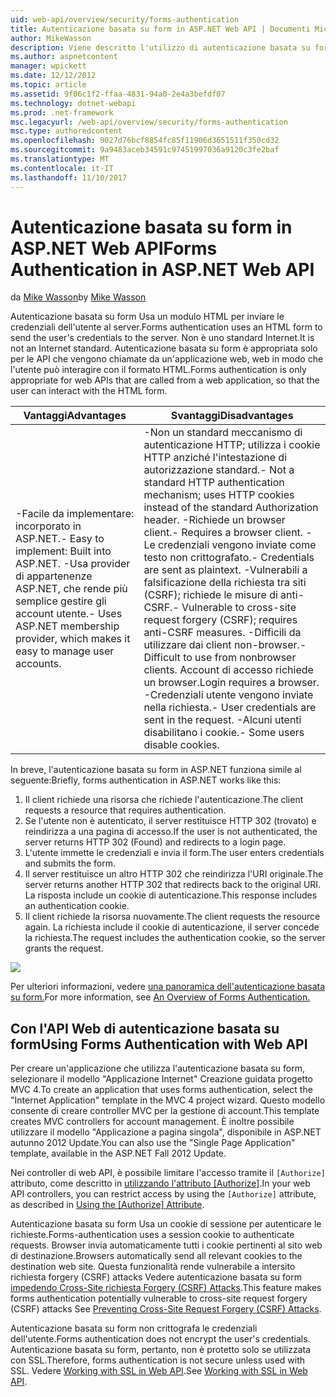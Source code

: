 ```yaml
---
uid: web-api/overview/security/forms-authentication
title: Autenticazione basata su form in ASP.NET Web API | Documenti Microsoft
author: MikeWasson
description: Viene descritto l'utilizzo di autenticazione basata su form in ASP.NET Web API.
ms.author: aspnetcontent
manager: wpickett
ms.date: 12/12/2012
ms.topic: article
ms.assetid: 9f06c1f2-ffaa-4831-94a0-2e4a3befdf07
ms.technology: dotnet-webapi
ms.prod: .net-framework
msc.legacyurl: /web-api/overview/security/forms-authentication
msc.type: authoredcontent
ms.openlocfilehash: 9027d76bcf8854fc85f11906d3651511f350cd32
ms.sourcegitcommit: 9a9483aceb34591c97451997036a9120c3fe2baf
ms.translationtype: MT
ms.contentlocale: it-IT
ms.lasthandoff: 11/10/2017
---
```

<a name="forms-authentication-in-aspnet-web-api"></a><span data-ttu-id="fd6d1-103">Autenticazione basata su form in ASP.NET Web API</span><span class="sxs-lookup"><span data-stu-id="fd6d1-103">Forms Authentication in ASP.NET Web API</span></span>
====================
<span data-ttu-id="fd6d1-104">da [Mike Wasson](https://github.com/MikeWasson)</span><span class="sxs-lookup"><span data-stu-id="fd6d1-104">by [Mike Wasson](https://github.com/MikeWasson)</span></span>

<span data-ttu-id="fd6d1-105">Autenticazione basata su form Usa un modulo HTML per inviare le credenziali dell'utente al server.</span><span class="sxs-lookup"><span data-stu-id="fd6d1-105">Forms authentication uses an HTML form to send the user's credentials to the server.</span></span> <span data-ttu-id="fd6d1-106">Non è uno standard Internet.</span><span class="sxs-lookup"><span data-stu-id="fd6d1-106">It is not an Internet standard.</span></span> <span data-ttu-id="fd6d1-107">Autenticazione basata su form è appropriata solo per le API che vengono chiamate da un'applicazione web, web in modo che l'utente può interagire con il formato HTML.</span><span class="sxs-lookup"><span data-stu-id="fd6d1-107">Forms authentication is only appropriate for web APIs that are called from a web application, so that the user can interact with the HTML form.</span></span>

| <span data-ttu-id="fd6d1-108">Vantaggi</span><span class="sxs-lookup"><span data-stu-id="fd6d1-108">Advantages</span></span> | <span data-ttu-id="fd6d1-109">Svantaggi</span><span class="sxs-lookup"><span data-stu-id="fd6d1-109">Disadvantages</span></span> |
| --- | --- |
| <span data-ttu-id="fd6d1-110">-Facile da implementare: incorporato in ASP.NET.</span><span class="sxs-lookup"><span data-stu-id="fd6d1-110">- Easy to implement: Built into ASP.NET.</span></span> <span data-ttu-id="fd6d1-111">-Usa provider di appartenenze ASP.NET, che rende più semplice gestire gli account utente.</span><span class="sxs-lookup"><span data-stu-id="fd6d1-111">- Uses ASP.NET membership provider, which makes it easy to manage user accounts.</span></span> | <span data-ttu-id="fd6d1-112">-Non un standard meccanismo di autenticazione HTTP; utilizza i cookie HTTP anziché l'intestazione di autorizzazione standard.</span><span class="sxs-lookup"><span data-stu-id="fd6d1-112">- Not a standard HTTP authentication mechanism; uses HTTP cookies instead of the standard Authorization header.</span></span> <span data-ttu-id="fd6d1-113">-Richiede un browser client.</span><span class="sxs-lookup"><span data-stu-id="fd6d1-113">- Requires a browser client.</span></span> <span data-ttu-id="fd6d1-114">-Le credenziali vengono inviate come testo non crittografato.</span><span class="sxs-lookup"><span data-stu-id="fd6d1-114">- Credentials are sent as plaintext.</span></span> <span data-ttu-id="fd6d1-115">-Vulnerabili a falsificazione della richiesta tra siti (CSRF); richiede le misure di anti-CSRF.</span><span class="sxs-lookup"><span data-stu-id="fd6d1-115">- Vulnerable to cross-site request forgery (CSRF); requires anti-CSRF measures.</span></span> <span data-ttu-id="fd6d1-116">-Difficili da utilizzare dai client non-browser.</span><span class="sxs-lookup"><span data-stu-id="fd6d1-116">- Difficult to use from nonbrowser clients.</span></span> <span data-ttu-id="fd6d1-117">Account di accesso richiede un browser.</span><span class="sxs-lookup"><span data-stu-id="fd6d1-117">Login requires a browser.</span></span> <span data-ttu-id="fd6d1-118">-Credenziali utente vengono inviate nella richiesta.</span><span class="sxs-lookup"><span data-stu-id="fd6d1-118">- User credentials are sent in the request.</span></span> <span data-ttu-id="fd6d1-119">-Alcuni utenti disabilitano i cookie.</span><span class="sxs-lookup"><span data-stu-id="fd6d1-119">- Some users disable cookies.</span></span> |

<span data-ttu-id="fd6d1-120">In breve, l'autenticazione basata su form in ASP.NET funziona simile al seguente:</span><span class="sxs-lookup"><span data-stu-id="fd6d1-120">Briefly, forms authentication in ASP.NET works like this:</span></span>

1. <span data-ttu-id="fd6d1-121">Il client richiede una risorsa che richiede l'autenticazione.</span><span class="sxs-lookup"><span data-stu-id="fd6d1-121">The client requests a resource that requires authentication.</span></span>
2. <span data-ttu-id="fd6d1-122">Se l'utente non è autenticato, il server restituisce HTTP 302 (trovato) e reindirizza a una pagina di accesso.</span><span class="sxs-lookup"><span data-stu-id="fd6d1-122">If the user is not authenticated, the server returns HTTP 302 (Found) and redirects to a login page.</span></span>
3. <span data-ttu-id="fd6d1-123">L'utente immette le credenziali e invia il form.</span><span class="sxs-lookup"><span data-stu-id="fd6d1-123">The user enters credentials and submits the form.</span></span>
4. <span data-ttu-id="fd6d1-124">Il server restituisce un altro HTTP 302 che reindirizza l'URI originale.</span><span class="sxs-lookup"><span data-stu-id="fd6d1-124">The server returns another HTTP 302 that redirects back to the original URI.</span></span> <span data-ttu-id="fd6d1-125">La risposta include un cookie di autenticazione.</span><span class="sxs-lookup"><span data-stu-id="fd6d1-125">This response includes an authentication cookie.</span></span>
5. <span data-ttu-id="fd6d1-126">Il client richiede la risorsa nuovamente.</span><span class="sxs-lookup"><span data-stu-id="fd6d1-126">The client requests the resource again.</span></span> <span data-ttu-id="fd6d1-127">La richiesta include il cookie di autenticazione, il server concede la richiesta.</span><span class="sxs-lookup"><span data-stu-id="fd6d1-127">The request includes the authentication cookie, so the server grants the request.</span></span>

![](forms-authentication/_static/image1.png)

<span data-ttu-id="fd6d1-128">Per ulteriori informazioni, vedere [una panoramica dell'autenticazione basata su form.](../../../web-forms/overview/older-versions-security/introduction/an-overview-of-forms-authentication-cs.md)</span><span class="sxs-lookup"><span data-stu-id="fd6d1-128">For more information, see [An Overview of Forms Authentication.](../../../web-forms/overview/older-versions-security/introduction/an-overview-of-forms-authentication-cs.md)</span></span>

## <a name="using-forms-authentication-with-web-api"></a><span data-ttu-id="fd6d1-129">Con l'API Web di autenticazione basata su form</span><span class="sxs-lookup"><span data-stu-id="fd6d1-129">Using Forms Authentication with Web API</span></span>

<span data-ttu-id="fd6d1-130">Per creare un'applicazione che utilizza l'autenticazione basata su form, selezionare il modello "Applicazione Internet" Creazione guidata progetto MVC 4.</span><span class="sxs-lookup"><span data-stu-id="fd6d1-130">To create an application that uses forms authentication, select the "Internet Application" template in the MVC 4 project wizard.</span></span> <span data-ttu-id="fd6d1-131">Questo modello consente di creare controller MVC per la gestione di account.</span><span class="sxs-lookup"><span data-stu-id="fd6d1-131">This template creates MVC controllers for account management.</span></span> <span data-ttu-id="fd6d1-132">È inoltre possibile utilizzare il modello "Applicazione a pagina singola", disponibile in ASP.NET autunno 2012 Update.</span><span class="sxs-lookup"><span data-stu-id="fd6d1-132">You can also use the "Single Page Application" template, available in the ASP.NET Fall 2012 Update.</span></span>

<span data-ttu-id="fd6d1-133">Nei controller di web API, è possibile limitare l'accesso tramite il `[Authorize]` attributo, come descritto in [utilizzando l'attributo [Authorize]](authentication-and-authorization-in-aspnet-web-api.md#auth3).</span><span class="sxs-lookup"><span data-stu-id="fd6d1-133">In your web API controllers, you can restrict access by using the `[Authorize]` attribute, as described in [Using the [Authorize] Attribute](authentication-and-authorization-in-aspnet-web-api.md#auth3).</span></span>

<span data-ttu-id="fd6d1-134">Autenticazione basata su form Usa un cookie di sessione per autenticare le richieste.</span><span class="sxs-lookup"><span data-stu-id="fd6d1-134">Forms-authentication uses a session cookie to authenticate requests.</span></span> <span data-ttu-id="fd6d1-135">Browser invia automaticamente tutti i cookie pertinenti al sito web di destinazione.</span><span class="sxs-lookup"><span data-stu-id="fd6d1-135">Browsers automatically send all relevant cookies to the destination web site.</span></span> <span data-ttu-id="fd6d1-136">Questa funzionalità rende vulnerabile a intersito richiesta forgery (CSRF) attacks Vedere autenticazione basata su form [impedendo Cross-Site richiesta Forgery (CSRF) Attacks](preventing-cross-site-request-forgery-csrf-attacks.md).</span><span class="sxs-lookup"><span data-stu-id="fd6d1-136">This feature makes forms authentication potentially vulnerable to cross-site request forgery (CSRF) attacks See [Preventing Cross-Site Request Forgery (CSRF) Attacks](preventing-cross-site-request-forgery-csrf-attacks.md).</span></span>

<span data-ttu-id="fd6d1-137">Autenticazione basata su form non crittografa le credenziali dell'utente.</span><span class="sxs-lookup"><span data-stu-id="fd6d1-137">Forms authentication does not encrypt the user's credentials.</span></span> <span data-ttu-id="fd6d1-138">Autenticazione basata su form, pertanto, non è protetto solo se utilizzata con SSL.</span><span class="sxs-lookup"><span data-stu-id="fd6d1-138">Therefore, forms authentication is not secure unless used with SSL.</span></span> <span data-ttu-id="fd6d1-139">Vedere [Working with SSL in Web API](working-with-ssl-in-web-api.md).</span><span class="sxs-lookup"><span data-stu-id="fd6d1-139">See [Working with SSL in Web API](working-with-ssl-in-web-api.md).</span></span>
